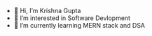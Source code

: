 - 👋 Hi, I’m Krishna Gupta
- 👀 I’m interested in Software Devlopment
- 🌱 I’m currently learning MERN stack and DSA
<!--- 
- 💞️ I’m looking to collaborate on ...
- 📫 How to reach me ...
- 😄 Pronouns: ...
- ⚡ Fun fact: ... 
--->

<!---
KrIsHnA12543/KrIsHnA12543 is a ✨ special ✨ repository because its `README.md` (this file) appears on your GitHub profile.
You can click the Preview link to take a look at your changes.
--->

